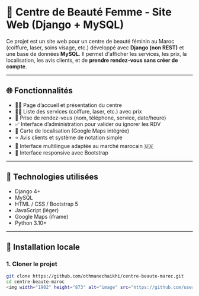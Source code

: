 # 💅 Centre de Beauté Femme - Site Web (Django + MySQL)

Ce projet est un site web pour un centre de beauté féminin au Maroc (coiffure, laser, soins visage, etc.) développé avec **Django (non REST)** et une base de données **MySQL**. Il permet d'afficher les services, les prix, la localisation, les avis clients, et de **prendre rendez-vous sans créer de compte**.

---

## 🌐 Fonctionnalités

- 🧖‍♀️ Page d’accueil et présentation du centre
- 💇‍♀️ Liste des services (coiffure, laser, etc.) avec prix
- 📆 Prise de rendez-vous (nom, téléphone, service, date/heure)
- ✅ Interface d’administration pour valider ou ignorer les RDV
- 📍 Carte de localisation (Google Maps intégrée)
- ⭐ Avis clients et système de notation simple
- 💬 Interface multilingue adaptée au marché marocain 🇲🇦
- 📱 Interface responsive avec Bootstrap

---

## 🧰 Technologies utilisées

- Django 4+
- MySQL
- HTML / CSS / Bootstrap 5
- JavaScript (léger)
- Google Maps (iframe)
- Python 3.10+

---

## 🚀 Installation locale

### 1. Cloner le projet

```bash
git clone https://github.com/othmanechaikhi/centre-beaute-maroc.git
cd centre-beaute-maroc
<img width="1902" height="873" alt="image" src="https://github.com/user-attachments/assets/075bed4f-eb43-45af-b23a-0dce1b80cb99" />

